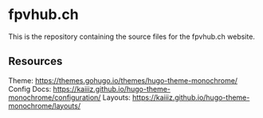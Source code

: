 # fpvhub.ch

This is the repository containing the source files for the fpvhub.ch website.

## Resources

Theme: https://themes.gohugo.io/themes/hugo-theme-monochrome/
Config Docs: https://kaiiiz.github.io/hugo-theme-monochrome/configuration/
Layouts: https://kaiiiz.github.io/hugo-theme-monochrome/layouts/
